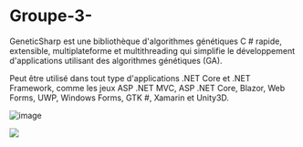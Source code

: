 # Groupe-3-

GeneticSharp est une bibliothèque d'algorithmes génétiques C # rapide, extensible, multiplateforme et multithreading qui simplifie le développement d'applications utilisant des algorithmes génétiques (GA).

Peut être utilisé dans tout type d'applications .NET Core et .NET Framework, comme les jeux ASP .NET MVC, ASP .NET Core, Blazor, Web Forms, UWP, Windows Forms, GTK #, Xamarin et Unity3D.

![image](https://user-images.githubusercontent.com/75318261/113012355-fa852700-917a-11eb-8e7b-c9398d12333d.png)

![](images/https://user-images.githubusercontent.com/75318261/113012355-fa852700-917a-11eb-8e7b-c9398d12333d.png)

